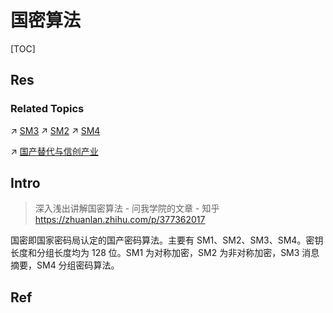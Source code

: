 # 国密算法

[TOC]



## Res
### Related Topics
↗ [SM3](Modern%20Cryptography/Message%20Digest%20&%20Hash%20Function/SM3.md)
↗ [SM2](Modern%20Cryptography/Asymmetric%20Cipher%20(Public-Key%20Cryptography)/ECC/SM2.md)
↗ [SM4](Modern%20Cryptography/Symmetric%20Cipher/Block%20Cipher/SM4.md)

↗ [国产替代与信创产业](../../国产替代与信创产业.md)



## Intro
> 深入浅出讲解国密算法 - 问我学院的文章 - 知乎 https://zhuanlan.zhihu.com/p/377362017

国密即国家密码局认定的国产密码算法。主要有 SM1、SM2、SM3、SM4。密钥长度和分组长度均为 128 位。SM1 为对称加密，SM2 为非对称加密，SM3 消息摘要，SM4 分组密码算法。



## Ref